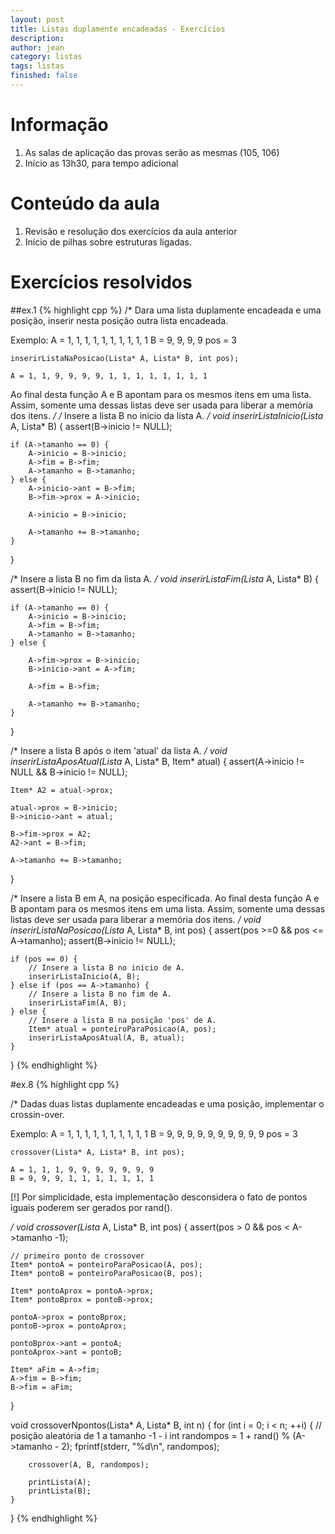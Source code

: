```yaml
---
layout: post
title: Listas duplamente encadeadas - Exercícios
description: 
author: jean
category: listas
tags: listas
finished: false
---
```


# Informação

  1. As salas de aplicação das provas serão as mesmas (105, 106)
  2. Início as 13h30, para tempo adicional


# Conteúdo da aula
  1. Revisão e resolução dos exercícios da aula anterior
  2. Início de pilhas sobre estruturas ligadas. 

# Exercícios resolvidos 

##ex.1
{% highlight cpp %}
/*
 Dara uma lista duplamente encadeada e uma posição, inserir nesta posição outra
 lista encadeada.
 
 Exemplo:
 	A = 1, 1, 1, 1, 1, 1, 1, 1, 1, 1
	B = 9, 9, 9, 9
	pos = 3
	
 	inserirListaNaPosicao(Lista* A, Lista* B, int pos);
 	
 	A = 1, 1, 9, 9, 9, 9, 1, 1, 1, 1, 1, 1, 1, 1
 

 Ao final desta função A e B apontam para os mesmos itens em uma lista. Assim,
 somente uma dessas listas deve ser usada para liberar a memória dos itens. 
*/
/*
 Insere a lista B no inicio da lista A. 
*/
void inserirListaInicio(Lista* A, Lista* B)
{
	assert(B->inicio != NULL);
	
	if (A->tamanho == 0) {
		A->inicio = B->inicio;
		A->fim = B->fim;
		A->tamanho = B->tamanho;
	} else {	
		A->inicio->ant = B->fim;
		B->fim->prox = A->inicio;

		A->inicio = B->inicio;
	
		A->tamanho += B->tamanho;
	}
}

/*
 Insere a lista B no fim da lista A. 
*/
void inserirListaFim(Lista* A, Lista* B)
{
	assert(B->inicio != NULL);
	
	if (A->tamanho == 0) {
		A->inicio = B->inicio;
		A->fim = B->fim;
		A->tamanho = B->tamanho;
	} else {

		A->fim->prox = B->inicio;
		B->inicio->ant = A->fim;
	
		A->fim = B->fim;
	
		A->tamanho += B->tamanho;
	}

}

/*
 Insere a lista B após o item 'atual' da lista A.
*/
void inserirListaAposAtual(Lista* A, Lista* B, Item* atual)
{
	assert(A->inicio != NULL && B->inicio != NULL);
	
	Item* A2 = atual->prox;
		
	atual->prox = B->inicio;
	B->inicio->ant = atual;
	
	B->fim->prox = A2;
	A2->ant = B->fim;
		
	A->tamanho += B->tamanho;
}



/*
 Insere a lista B em A, na posição especificada. Ao final desta função A e B
 apontam para os mesmos itens em uma lista. Assim, somente uma dessas listas
 deve ser usada para liberar a memória dos itens. 
*/
void inserirListaNaPosicao(Lista* A, Lista* B, int pos)
{
	assert(pos >=0 && pos <= A->tamanho);
	assert(B->inicio != NULL);

	if (pos == 0) {
		// Insere a lista B no inicio de A.
		inserirListaInicio(A, B);
	} else if (pos == A->tamanho) {
		// Insere a lista B no fim de A.
		inserirListaFim(A, B);
	} else {
		// Insere a lista B na posição 'pos' de A.
		Item* atual = ponteiroParaPosicao(A, pos);
		inserirListaAposAtual(A, B, atual);
	}
}
{% endhighlight %}

#ex.8
{% highlight cpp %}

/*
 Dadas duas listas duplamente encadeadas e uma posição, implementar o crossin-over.
 
 Exemplo:
 	A = 1, 1, 1, 1, 1, 1, 1, 1, 1, 1
	B = 9, 9, 9, 9, 9, 9, 9, 9, 9, 9
	pos = 3
	
 	crossover(Lista* A, Lista* B, int pos);
 	
 	A = 1, 1, 1, 9, 9, 9, 9, 9, 9, 9
 	B = 9, 9, 9, 1, 1, 1, 1, 1, 1, 1
 	
 [!] Por simplicidade, esta implementação desconsidera o fato de pontos iguais
 poderem ser gerados por rand().
 
*/
void crossover(Lista* A, Lista* B, int pos)
{
	assert(pos > 0 && pos < A->tamanho -1);

	// primeiro ponto de crossover
	Item* pontoA = ponteiroParaPosicao(A, pos);
	Item* pontoB = ponteiroParaPosicao(B, pos);

	Item* pontoAprox = pontoA->prox;
	Item* pontoBprox = pontoB->prox;
	
	pontoA->prox = pontoBprox;
	pontoB->prox = pontoAprox;
	
	pontoBprox->ant = pontoA;
	pontoAprox->ant = pontoB;
	
	Item* aFim = A->fim;
	A->fim = B->fim;
	B->fim = aFim;
}


void crossoverNpontos(Lista* A, Lista* B, int n)
{
	for (int i = 0; i < n; ++i)
	{
		// posição aleatória de 1 a tamanho -1 - i
		int randompos = 1 + rand() % (A->tamanho - 2);
		fprintf(stderr, "%d\n", randompos);
			
		crossover(A, B, randompos);
		
		printLista(A);
		printLista(B);
	}
}
{% endhighlight %}





 





 

